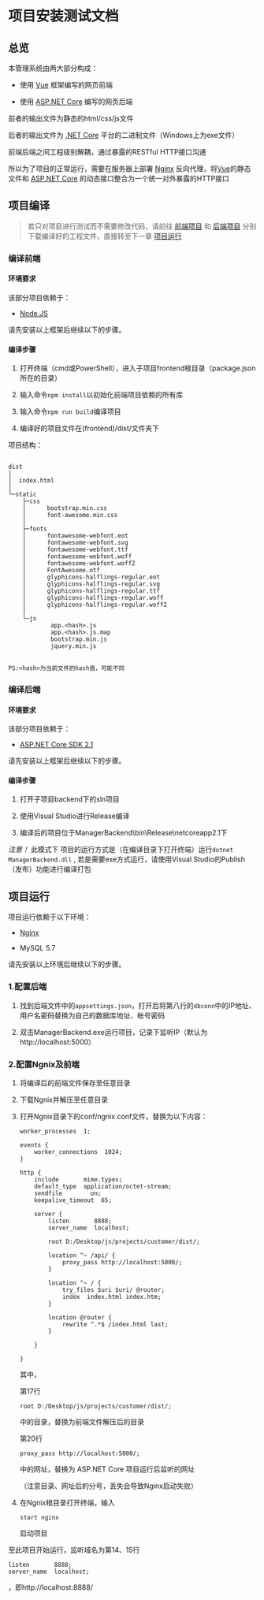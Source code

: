 # 项目安装测试文档

## 总览

本管理系统由两大部分构成：

+ 使用 [Vue] 框架编写的网页前端

+ 使用 [ASP.NET Core][.NET Core] 编写的网页后端

前者的输出文件为静态的html/css/js文件

后者的输出文件为 [.NET Core] 平台的二进制文件（Windows上为exe文件）

前端后端之间工程级别解耦，通过暴露的RESTful HTTP接口沟通

所以为了项目的正常运行，需要在服务器上部署 [Nginx] 反向代理，将[Vue]的静态文件和 [ASP.NET Core][.NET Core] 的动态接口整合为一个统一对外暴露的HTTP接口

[Vue]:https://cn.vuejs.org/
[Nginx]:https://www.nginx.com

[.NET Core]:https://dotnet.microsoft.com/download/dotnet-core/2.1

## 项目编译

>若只对项目进行测试而不需要修改代码，请前往
[前端项目](https://github.com/A1406GO/ManagerFront/releases)
和
[后端项目](https://github.com/A1406GO/A1406DO/releases)
分别下载编译好的工程文件，直接转至下一章 [项目运行](#项目运行)

### 编译前端

#### 环境要求

该部分项目依赖于：

+ [Node.JS](http://nodejs.cn/)

请先安装以上框架后继续以下的步骤。

#### 编译步骤

1. 打开终端（cmd或PowerShell），进入子项目frontend根目录（package.json所在的目录）

2. 输入命令`npm install`以初始化前端项目依赖的所有库

3. 输入命令`npm run build`编译项目

4. 编译好的项目文件在(frontend)/dist/文件夹下

项目结构：

```tree

dist
│
│  index.html
│
└─static
    ├─css
    │      bootstrap.min.css
    │      font-awesome.min.css
    │
    ├─fonts
    │      fontawesome-webfont.eot
    │      fontawesome-webfont.svg
    │      fontawesome-webfont.ttf
    │      fontawesome-webfont.woff
    │      fontawesome-webfont.woff2
    │      FontAwesome.otf
    │      glyphicons-halflings-regular.eot
    │      glyphicons-halflings-regular.svg
    │      glyphicons-halflings-regular.ttf
    │      glyphicons-halflings-regular.woff
    │      glyphicons-halflings-regular.woff2
    │
    └─js
            app.<hash>.js
            app.<hash>.js.map
            bootstrap.min.js
            jquery.min.js


PS:<hash>为当前文件的hash值，可能不同
```

### 编译后端

#### 环境要求

该部分项目依赖于：

+ [ASP.NET Core SDK 2.1](https://dotnet.microsoft.com/download/dotnet-core/2.1)

请先安装以上框架后继续以下的步骤。

#### 编译步骤

1. 打开子项目backend下的sln项目

2. 使用Visual Studio进行Release编译

3. 编译后的项目位于ManagerBackend\bin\Release\netcoreapp2.1下

*注意！* 此模式下 项目的运行方式是（在编译目录下打开终端）运行`dotnet ManagerBackend.dll` , 若是需要exe方式运行，请使用Visual Studio的Publish（发布）功能进行编译打包

## 项目运行

项目运行依赖于以下环境：

+ [Nginx](http://nginx.org/en/download.html)

+ MySQL 5.7

请先安装以上环境后继续以下的步骤。

### 1.配置后端

1. 找到后端文件中的`appsettings.json`，打开后将第八行的`dbconn`中的IP地址、用户名密码替换为自己的数据库地址、帐号密码

2. 双击ManagerBackend.exe运行项目，记录下监听IP（默认为http://localhost:5000）

### 2.配置Ngnix及前端

1. 将编译后的前端文件保存至任意目录

2. 下载Ngnix并解压至任意目录

3. 打开Ngnix目录下的conf/ngnix.conf文件，替换为以下内容：

    ```
    worker_processes  1;

    events {
        worker_connections  1024;
    }

    http {
        include       mime.types;
        default_type  application/octet-stream;
        sendfile        on;
        keepalive_timeout  65;

        server {
            listen       8888;
            server_name  localhost;

            root D:/Desktop/js/projects/customer/dist/;
            
            location ^~ /api/ {
                proxy_pass http://localhost:5000/;
            }

            location ^~ / {
                try_files $uri $uri/ @router;
                index  index.html index.htm;
            }

            location @router {
                rewrite ^.*$ /index.html last;
            }

        }

    }
    ```

    其中，

    第17行
    ```
    root D:/Desktop/js/projects/customer/dist/;
    ```
    中的目录，替换为前端文件解压后的目录

    第20行
    ```
    proxy_pass http://localhost:5000/;
    ```
    中的网址，替换为 ASP.NET Core 项目运行后监听的网址

    （注意目录、网址后的分号，丢失会导致Nginx启动失败）

4. 在Ngnix根目录打开终端，输入
    ```
    start nginx
    ```
    启动项目


至此项目开始运行，监听域名为第14、15行
```
listen       8888;
server_name  localhost;
```
，即http://localhost:8888/